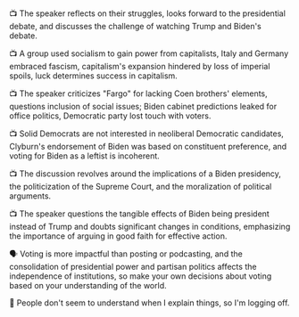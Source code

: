 📺 The speaker reflects on their struggles, looks forward to the presidential debate, and discusses the challenge of watching Trump and Biden's debate.

📺 A group used socialism to gain power from capitalists, Italy and Germany embraced fascism, capitalism's expansion hindered by loss of imperial spoils, luck determines success in capitalism.

📺 The speaker criticizes "Fargo" for lacking Coen brothers' elements, questions inclusion of social issues; Biden cabinet predictions leaked for office politics, Democratic party lost touch with voters.

📺 Solid Democrats are not interested in neoliberal Democratic candidates, Clyburn's endorsement of Biden was based on constituent preference, and voting for Biden as a leftist is incoherent.

📺 The discussion revolves around the implications of a Biden presidency, the politicization of the Supreme Court, and the moralization of political arguments.

📺 The speaker questions the tangible effects of Biden being president instead of Trump and doubts significant changes in conditions, emphasizing the importance of arguing in good faith for effective action.

🗣️ Voting is more impactful than posting or podcasting, and the consolidation of presidential power and partisan politics affects the independence of institutions, so make your own decisions about voting based on your understanding of the world.

🤔 People don't seem to understand when I explain things, so I'm logging off.

